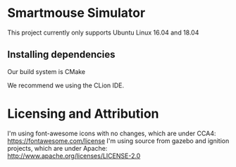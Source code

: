 # Smartmouse Simulator


This project currently only supports Ubuntu Linux 16.04 and 18.04

## Installing dependencies

Our build system is CMake

We recommend we using the CLion IDE.

# Licensing and Attribution

I'm using font-awesome icons with no changes, which are under CCA4: https://fontawesome.com/license
I'm using source from gazebo and ignition projects, which are under Apache: http://www.apache.org/licenses/LICENSE-2.0

